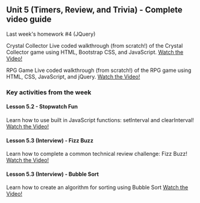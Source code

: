 ## Unit 5 (Timers, Review, and Trivia) - Complete video guide

Last week's homework #4 (JQuery)

Crystal Collector
Live coded walkthrough (from scratch!) of the Crystal Collector game using HTML, Bootstrap CSS, and JavaScript. 
[Watch the Video!](https://www.youtube.com/watch?v=ki36iUBbCDY&feature=youtu.be)

RPG Game
Live coded walkthrough (from scratch!) of the RPG game using HTML, CSS, JavaScript, and jQuery. 
[Watch the Video!](https://www.youtube.com/watch?v=LlHF7o9IFB4&feature=youtu.be)

### Key activities from the week

#### Lesson 5.2 - Stopwatch Fun

Learn how to use built in JavaScript functions: setInterval and clearInterval!
[Watch the Video!](https://www.youtube.com/watch?v=vu0SXf2nwYI)

#### Lesson 5.3 (Interview) - Fizz Buzz

Learn how to complete a common technical review challenge: Fizz Buzz!
[Watch the Video!](https://www.youtube.com/watch?v=oTart7fFefI)

#### Lesson 5.3 (Interview) - Bubble Sort

Learn how to create an algorithm for sorting using Bubble Sort
[Watch the Video!](https://www.youtube.com/watch?v=t-qAWbYMiUs)
